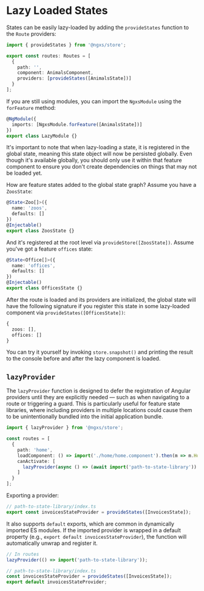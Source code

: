 # Lazy Loaded States

States can be easily lazy-loaded by adding the `provideStates` function to the `Route` providers:

```ts
import { provideStates } from '@ngxs/store';

export const routes: Routes = [
  {
    path: '',
    component: AnimalsComponent,
    providers: [provideStates([AnimalsState])]
  }
];
```

If you are still using modules, you can import the `NgxsModule` using the `forFeature` method:

```ts
@NgModule({
  imports: [NgxsModule.forFeature([AnimalsState])]
})
export class LazyModule {}
```

It's important to note that when lazy-loading a state, it is registered in the global state, meaning this state object will now be persisted globally. Even though it's available globally, you should only use it within that feature component to ensure you don't create dependencies on things that may not be loaded yet.

How are feature states added to the global state graph? Assume you have a `ZoosState`:

```ts
@State<Zoo[]>({
  name: 'zoos',
  defaults: []
})
@Injectable()
export class ZoosState {}
```

And it's registered at the root level via `provideStore([ZoosState])`. Assume you've got a feature `offices` state:

```ts
@State<Office[]>({
  name: 'offices',
  defaults: []
})
@Injectable()
export class OfficesState {}
```

After the route is loaded and its providers are initialized, the global state will have the following signature if you register this state in some lazy-loaded component via `provideStates([OfficesState])`:

```ts
{
  zoos: [],
  offices: []
}
```

You can try it yourself by invoking `store.snapshot()` and printing the result to the console before and after the lazy component is loaded.

## `lazyProvider`

The `lazyProvider` function is designed to defer the registration of Angular providers until they are explicitly needed — such as when navigating to a route or triggering a guard. This is particularly useful for feature state libraries, where including providers in multiple locations could cause them to be unintentionally bundled into the initial application bundle.

```ts
import { lazyProvider } from '@ngxs/store';

const routes = [
  {
    path: 'home',
    loadComponent: () => import('./home/home.component').then(m => m.HomeComponent),
    canActivate: [
      lazyProvider(async () => (await import('path-to-state-library')).invoicesStateProvider)
    ]
  }
];
```

Exporting a provider:

```ts
// path-to-state-library/index.ts
export const invoicesStateProvider = provideStates([InvoicesState]);
```

It also supports `default` exports, which are common in dynamically imported ES modules. If the imported provider is wrapped in a default property (e.g., `export default invoicesStateProvider`), the function will automatically unwrap and register it.

```ts
// In routes
lazyProvider(() => import('path-to-state-library'));

// path-to-state-library/index.ts
const invoicesStateProvider = provideStates([InvoicesState]);
export default invoicesStateProvider;
```
